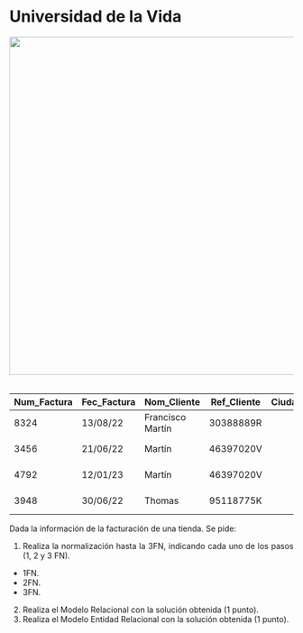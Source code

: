 <div align="justify">


# Universidad de la Vida

<div align="center">
<img src="https://okdiario.com/img/2021/12/23/quien-invento-los-grandes-almacenes-655x368.jpg" width="600px"/>
</div>

</br>

| Num_Factura | Fec_Factura | Nom_Cliente | Ref_Cliente | Ciudad_Cliente | Tlf_Cliente | Categoria | Cod_Prod | Descripción | Valor_Unit | Cant_Prod |
| -----| -----| -----| -----| -----| -----| -----| -----| -----| -----| -----|
| 8324 | 13/08/22 | Francisco Martín | 30388889R | | 923-001-233 | Juguetes | 0233122 | Muñeca Barbie | 700 | 1 |  
| 3456 | 21/06/22 | Martín | 46397020V | | 922-003-111 | Cosméticos| 5133122Z | Pita Labios | 350 | 3 |  
| 4792 | 12/01/23  | Martín| 46397020V | | 922-003-111 | Embutidos | 1133122Y | Jamánn Serrano | 124 | 4 |  
| 3948| 30/06/22  | Thomas | 95118775K | | 923-001-666 | Limpieza | 4433122X | Lavaplatos | 75 | 2 | 

Dada la información de la facturación de una tienda. Se pide:
1. Realiza la normalización hasta la 3FN, indicando cada uno de los pasos (1, 2 y 3 FN).
- 1FN.
- 2FN.
- 3FN.
2. Realiza el Modelo Relacional con la solución obtenida (1 punto).
3. Realiza el Modelo Entidad Relacional con la solución obtenida (1 punto).

</div>
